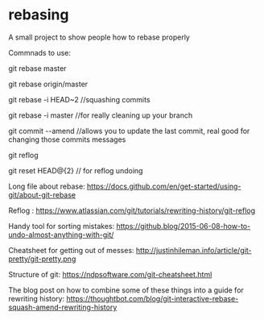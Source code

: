 # rebasing

A small project to show people how to rebase properly

Commnads to use:

git rebase master

git rebase origin/master

git rebase -i HEAD~2 //squashing commits

git rebase -i master //for really cleaning up your branch

git commit --amend //allows you to update the last commit, real good for changing those commits messages

git reflog

git reset HEAD@{2} // for reflog undoing

Long file about rebase: https://docs.github.com/en/get-started/using-git/about-git-rebase

Reflog : https://www.atlassian.com/git/tutorials/rewriting-history/git-reflog

Handy tool for sorting mistakes: https://github.blog/2015-06-08-how-to-undo-almost-anything-with-git/

Cheatsheet for getting out of messes: http://justinhileman.info/article/git-pretty/git-pretty.png

Structure of git: https://ndpsoftware.com/git-cheatsheet.html

The blog post on how to combine some of these things into a guide for rewriting history: https://thoughtbot.com/blog/git-interactive-rebase-squash-amend-rewriting-history
